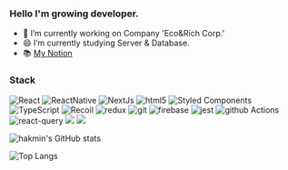 ### Hello I'm growing developer.

<!--
**haagmin5382/haagmin5382** is a ✨ _special_ ✨ repository because its `README.md` (this file) appears on your GitHub profile.

Here are some ideas to get you started:

- 🔭 I’m currently working on ...
- 🌱 I’m currently learning ...
- 👯 I’m looking to collaborate on ...
- 🤔 I’m looking for help with ...
- 💬 Ask me about ...
- 📫 How to reach me: ...
- 😄 Pronouns: ...
- ⚡ Fun fact: ...
-->
- 🔭 I’m currently working on Company 'Eco&Rich Corp.'
- 😄 I’m currently studying Server & Database.
- 📚 [My Notion](https://bejewled-casquette-b1c.notion.site/dc8ed55a89fb408b84afdb03c2713efd?pvs=4)


<h3>Stack</h3>
<p>
  <img alt="React" src="https://img.shields.io/badge/-React-45b8d8?style=flat-square&logo=react&logoColor=white" />
  <img alt="ReactNative" src="https://img.shields.io/badge/-ReactNative-45b8d8?style=flat-square&logo=react&logoColor=white" />
  <img alt="NextJs" src="https://img.shields.io/badge/-NextJs-%23000000?style=flat-square&logo=Next.js&logoColor=white" />
  <img alt="html5" src="https://img.shields.io/badge/-HTML5-E34F26?style=flat-square&logo=html5&logoColor=white" />
  <img alt="Styled Components" src="https://img.shields.io/badge/-Styled_Components-db7092?style=flat-square&logo=styled-components&logoColor=white" />
  <img alt="TypeScript" src="https://img.shields.io/badge/-TypeScript-007ACC?style=flat-square&logo=typescript&logoColor=white" />
  <img alt='Recoil'  src="https://img.shields.io/badge/-Recoil-3578E5?style=flat-square&logo=Recoil&logoColor=white" />
  <img alt="redux" src="https://img.shields.io/badge/-Redux-764ABC?style=flat-square&logo=redux&logoColor=white" />
  <img alt="git" src="https://img.shields.io/badge/-Git-F05032?style=flat-square&logo=git&logoColor=white" />
  <img alt="firebase" src="https://img.shields.io/badge/-firebase-orange?style=flat-square&logo=firebase&logoColor=white" />
  <img alt="jest" src="https://img.shields.io/badge/-Jest-C21325?style=flat-square&logo=Jest&logoColor=white" />
  <img alt='github Actions' src="https://img.shields.io/badge/-Github_Actions-2088FF?style=flat-square&logo=GithubActions&logoColor=white"/>
  <img alt='react-query'  src="https://img.shields.io/badge/-ReactQuery-FF4154?style=flat-square&logo=ReactQuery&logoColor=white" />
  <img src="https://img.shields.io/badge/Node.js-339933?style=flat-square&logo=Node.js&logoColor=white"/>
  <img src="https://img.shields.io/badge/Express-000000?style=flat-square&logo=Express&logoColor=white"/>


![hakmin's GitHub stats](https://github-readme-stats.vercel.app/api?username=haagmin5382&hide=contribs,prs)

  
![Top Langs](https://github-readme-stats.vercel.app/api/top-langs/?username=haagmin5382&layout=compact&theme=dark)

